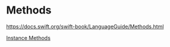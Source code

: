 # Methods

<https://docs.swift.org/swift-book/LanguageGuide/Methods.html>

[Instance Methods](https://docs.swift.org/swift-book/LanguageGuide/Methods.html#ID235)
